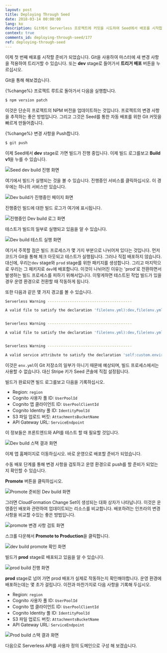 ```yaml
---
layout: post
title: Deploying Through Seed
date: 2018-03-14 00:00:00
lang: ko
description: Git에서 Serverless 프로젝트에 커밋을 시도하여 Seed에서 배포를 시작합니다. Seed 콘솔에서 빌드 로그를보고 CloudFormation 출력을 볼 수 있습니다.
context: true
comments_id: deploying-through-seed/177
ref: deploying-through-seed
---
```


이제 첫 번째 배포를 시작할 준비가 되었습니다. Git을 사용하여 마스터에 새 변경 사항을 적용하여 트리거할 수 있습니다. 또는 **dev** stage로 들어가서 **트리거 배포** 버튼을 누르십시오.

Git을 통해 해보겠습니다.

{%change%} 프로젝트 루트로 돌아가서 다음을 실행합니다.

``` bash
$ npm version patch
```

이것은 단순히 프로젝트의 NPM 버전을 업데이트하는 것입니다. 프로젝트의 변경 사항을 추적하는 좋은 방법입니다. 그리고 그것은 Seed를 통한 자동 배포를 위한 Git 커밋을 빠르게 만들어줍니다.

{%change%} 변경 사항을 Push합니다.

``` bash
$ git push
```

이제 Seed에서 **dev** stage로 가면 빌드가 진행 중입니다. 이제 빌드 로그를보고 **Build v1**을 누를 수 있습니다.

![Seed dev build 진행 화면](/assets/part2/seed-dev-build-in-progress.png)

여기에서 빌드가 실행되는 것을 볼 수 있습니다. 진행중인 서비스를 클릭하십시오. 이 경우에는 하나의 서비스만 있습니다.

![Dev build가 진행중인 페이지 화면](/assets/part2/dev-build-page-in-progress.png)

진행중인 빌드에 대한 빌드 로그가 여기에 표시됩니다.

![진행중인 Dev build 로그 화면](/assets/part2/dev-build-logs-in-progress.png)

테스트가 빌드의 일부로 실행되고 있음을 알 수 있습니다.

![Dev build 테스트 실행 화면](/assets/part2/dev-build-run-tests.png)

여기서 주목할 점은 빌드 프로세스가 몇 가지 부분으로 나뉘어져 있다는 것입니다. 먼저 코드가 Git을 통해 체크 아웃되고 테스트가 실행됩니다. 그러나 직접 배포하지 않습니다. 대신에, 우리는`dev` stage와 `prod` stage를 위한 패키지를 생성합니다. 그리고 마지막으로 우리는 그 패키지로 `dev`에 배포합니다. 이것이 나뉘어진 이유는 'prod'로 전환하면서 발생하는 빌드 프로세스를 피하기 위해서입니다. 이렇게하면 테스트된 작업 빌드가 있을 경우 운영 환경으로 전환할 때 작동하게 됩니다.

또한 다음과 같은 몇 가지 경고를 볼 수 있습니다.


``` bash
Serverless Warning --------------------------------------

A valid file to satisfy the declaration 'file(env.yml):dev,file(env.yml):default' could not be found.


Serverless Warning --------------------------------------

A valid file to satisfy the declaration 'file(env.yml):dev,file(env.yml):default' could not be found.


Serverless Warning --------------------------------------

A valid service attribute to satisfy the declaration 'self:custom.environment.stripeSecretKey' could not be found.
```

이것은 `env.yml`이 Git 저장소의 일부가 아니기 때문에 예상되며, 빌드 프로세스에서는 사용할 수 없습니다. 대신 Stripe 키가 Seed 콘솔에 직접 설정됩니다.

빌드가 완료되면 빌드 로그를보고 다음을 기록하십시오.

- Region: `region`
- Cognito 사용자 풀 ID: `UserPoolId`
- Cognito 앱 클라이언트 ID: `UserPoolClientId`
- Cognito Identity 풀 ID: `IdentityPoolId`
- S3 파일 업로드 버킷: `AttachmentsBucketName`
- API Gateway URL: `ServiceEndpoint`

이 정보들은 프론트엔드와 API를 테스트 할 때 필요할 것입니다.

![Dev build 스택 결과 화면](/assets/part2/dev-build-stack-output.png)

이제 앱 홈페이지로 이동하십시오. 바로 운영으로 배포할 준비가 되었습니다.

수동 배포 단계를 통해 변경 사항을 검토하고 운영 환경으로 push를 할 준비가 되었는지 확인할 수 있습니다.


**Promote** 버튼을 클릭하십시오.

![Promote 준비된 Dev build 화면](/assets/part2/dev-build-ready-to-promote.png)

그러면 CloudFormation Change Set이 생성되는 대화 상자가 나타납니다. 이것은 운영중인 배포와 관련하여 업데이트되는 리소스를 비교합니다. 배포하려는 인프라의 변경 사항을 비교할 수있는 좋은 방법입니다.

![promote 변경 사항 검토 화면](/assets/part2/review-promote-change-set.png)

스크롤 다운해서 **Promote to Production**을 클릭합니다.

![dev build promote 확인 화면](/assets/part2/confirm-promote-dev-build.png)

빌드가 **prod** stage로 배포되고 있음을 알 수 있습니다.

![prod build 진행 화면](/assets/part2/prod-build-in-progress.png)

**prod** stage로 넘어 가면 prod 배포가 실제로 작동하는지 확인해야합니다. 운영 환경에 배포하는데는 몇 초가 걸립니다. 이전과 마찬가지로 다음 사항을 기록해 두십시오.

- Region: `region`
- Cognito 사용자 풀 ID: `UserPoolId`
- Cognito 앱 클라이언트 ID: `UserPoolClientId`
- Cognito Identity 풀 ID: `IdentityPoolId`
- S3 파일 업로드 버킷: `AttachmentsBucketName`
- API Gateway URL: `ServiceEndpoint`

![Prod build 스택 결과 화면](/assets/part2/prod-build-stack-output.png)

다음으로 Serverless API를 사용자 정의 도메인으로 구성 해 보겠습니다.
